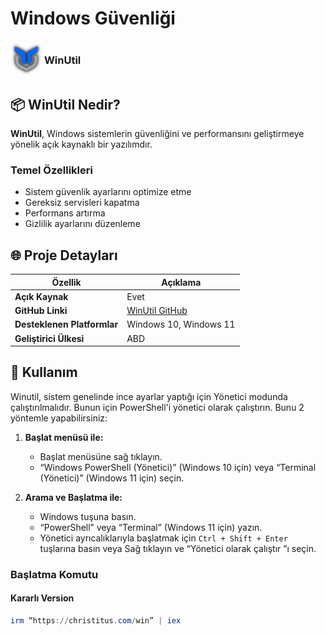<!-- NOTLAR
 - Bu sayfa bilgi içerikli makale olacaktır.
 - Tablo eklemeyi unutmayın
 - Uygun görseller eklemeyi unutmayın.
 - İçerik kuralları ve ekleme yapmak sayfalarını ziyaret edebilirsiniz -->

# Windows Güvenliği

### <span style="display: inline-block; vertical-align: middle;"><img src="docs/images/win-util.png" alt="winutil" style="width: 50px; height: 50px;"> </span> <span style="display: inline-block; vertical-align: middle;"> WinUtil <a href="https://christitustech.github.io/winutil/" target="_blank" style="text-decoration: none; color: inherit; margin-left: 5px;"> <i class="fa-solid fa-globe"></i></a>  <a href="https://github.com/ChrisTitusTech/winutil" target="_blank" style="text-decoration: none; color: inherit; margin-left: 5px"> <i class="fa-brands fa-github"></i></a>




## 📦 WinUtil Nedir?

**WinUtil**, Windows sistemlerin güvenliğini ve performansını geliştirmeye yönelik açık kaynaklı bir yazılımdır.

### Temel Özellikleri

- Sistem güvenlik ayarlarını optimize etme
- Gereksiz servisleri kapatma
- Performans artırma
- Gizlilik ayarlarını düzenleme

## 🌐 Proje Detayları

| Özellik | Açıklama |
|---------|----------|
| **Açık Kaynak** | Evet |
| **GitHub Linki** | [WinUtil GitHub](https://github.com/ChrisTitusTech/winutil) |
| **Desteklenen Platformlar** | Windows 10, Windows 11 |
| **Geliştirici Ülkesi** | ABD |


## 🚀 Kullanım

Winutil, sistem genelinde ince ayarlar yaptığı için Yönetici modunda çalıştırılmalıdır. Bunun için PowerShell'i yönetici olarak çalıştırın. Bunu 2 yöntemle yapabilirsiniz:

1. **Başlat menüsü ile:**
   - Başlat menüsüne sağ tıklayın.
   - “Windows PowerShell (Yönetici)” (Windows 10 için) veya “Terminal (Yönetici)” (Windows 11 için) seçin.

2. **Arama ve Başlatma ile:**
   - Windows tuşuna basın.
   - “PowerShell” veya “Terminal” (Windows 11 için) yazın.
   - Yönetici ayrıcalıklarıyla başlatmak için `Ctrl + Shift + Enter` tuşlarına basın veya Sağ tıklayın ve “Yönetici olarak çalıştır ”ı seçin.

### Başlatma Komutu

#### Kararlı Version

```ps1
irm “https://christitus.com/win” | iex
```
